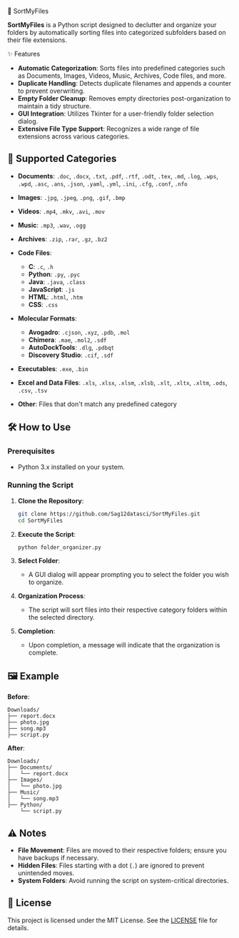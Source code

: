 📁 SortMyFiles

**SortMyFiles** is a Python script designed to declutter and organize your folders by automatically sorting files into categorized subfolders based on their file extensions.

✨ Features

* **Automatic Categorization**: Sorts files into predefined categories such as Documents, Images, Videos, Music, Archives, Code files, and more.
* **Duplicate Handling**: Detects duplicate filenames and appends a counter to prevent overwriting.
* **Empty Folder Cleanup**: Removes empty directories post-organization to maintain a tidy structure.
* **GUI Integration**: Utilizes Tkinter for a user-friendly folder selection dialog.
* **Extensive File Type Support**: Recognizes a wide range of file extensions across various categories.

## 📂 Supported Categories

* **Documents**: `.doc`, `.docx`, `.txt`, `.pdf`, `.rtf`, `.odt`, `.tex`, `.md`, `.log`, `.wps`, `.wpd`, `.asc`, `.ans`, `.json`, `.yaml`, `.yml`, `.ini`, `.cfg`, `.conf`, `.nfo`
* **Images**: `.jpg`, `.jpeg`, `.png`, `.gif`, `.bmp`
* **Videos**: `.mp4`, `.mkv`, `.avi`, `.mov`
* **Music**: `.mp3`, `.wav`, `.ogg`
* **Archives**: `.zip`, `.rar`, `.gz`, `.bz2`
* **Code Files**:

  * **C**: `.c`, `.h`
  * **Python**: `.py`, `.pyc`
  * **Java**: `.java`, `.class`
  * **JavaScript**: `.js`
  * **HTML**: `.html`, `.htm`
  * **CSS**: `.css`
* **Molecular Formats**:

  * **Avogadro**: `.cjson`, `.xyz`, `.pdb`, `.mol`
  * **Chimera**: `.mae`, `.mol2`, `.sdf`
  * **AutoDockTools**: `.dlg`, `.pdbqt`
  * **Discovery Studio**: `.cif`, `.sdf`
* **Executables**: `.exe`, `.bin`
* **Excel and Data Files**: `.xls`, `.xlsx`, `.xlsm`, `.xlsb`, `.xlt`, `.xltx`, `.xltm`, `.ods`, `.csv`, `.tsv`
* **Other**: Files that don't match any predefined category

## 🛠️ How to Use

### Prerequisites

* Python 3.x installed on your system.

### Running the Script

1. **Clone the Repository**:

   ```bash
   git clone https://github.com/Sag12datasci/SortMyFiles.git
   cd SortMyFiles
   ```

2. **Execute the Script**:

   ```bash
   python folder_organizer.py
   ```

3. **Select Folder**:

   * A GUI dialog will appear prompting you to select the folder you wish to organize.

4. **Organization Process**:

   * The script will sort files into their respective category folders within the selected directory.

5. **Completion**:

   * Upon completion, a message will indicate that the organization is complete.

## 🖼️ Example

**Before**:

```
Downloads/
├── report.docx
├── photo.jpg
├── song.mp3
├── script.py
```

**After**:

```
Downloads/
├── Documents/
│   └── report.docx
├── Images/
│   └── photo.jpg
├── Music/
│   └── song.mp3
├── Python/
    └── script.py
```

## ⚠️ Notes

* **File Movement**: Files are moved to their respective folders; ensure you have backups if necessary.
* **Hidden Files**: Files starting with a dot (`.`) are ignored to prevent unintended moves.
* **System Folders**: Avoid running the script on system-critical directories.

## 📄 License

This project is licensed under the MIT License. See the [LICENSE](LICENSE) file for details.
